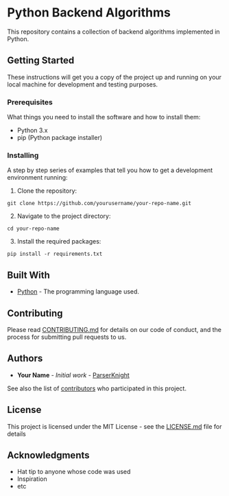 # Python Backend Algorithms

This repository contains a collection of backend algorithms implemented in Python.

## Getting Started

These instructions will get you a copy of the project up and running on your local machine for development and testing purposes.

### Prerequisites

What things you need to install the software and how to install them:

- Python 3.x
- pip (Python package installer)

### Installing

A step by step series of examples that tell you how to get a development environment running:

1. Clone the repository:
```
git clone https://github.com/yourusername/your-repo-name.git
```
2. Navigate to the project directory:
```
cd your-repo-name
```
3. Install the required packages:

```
pip install -r requirements.txt
```

## Built With

* [Python](https://www.python.org/) - The programming language used.

## Contributing

Please read [CONTRIBUTING.md](https://gist.github.com/ParserKnight/your-repo-name/CONTRIBUTING.md) for details on our code of conduct, and the process for submitting pull requests to us.

## Authors

* **Your Name** - *Initial work* - [ParserKnight](https://github.com/ParserKnight)

See also the list of [contributors](https://github.com/ParserKnight/your-repo-name/contributors) who participated in this project.

## License

This project is licensed under the MIT License - see the [LICENSE.md](LICENSE.md) file for details

## Acknowledgments

* Hat tip to anyone whose code was used
* Inspiration
* etc
